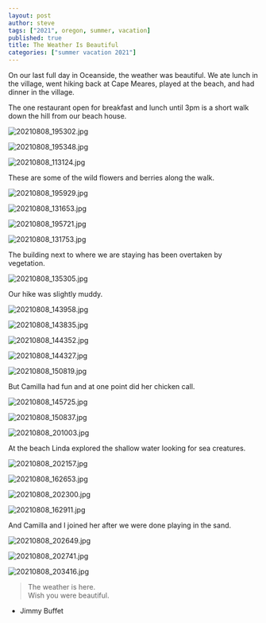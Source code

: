 ```yaml
---
layout: post
author: steve
tags: ["2021", oregon, summer, vacation]
published: true
title: The Weather Is Beautiful
categories: ["summer vacation 2021"]
---
```

On our last full day in Oceanside, the weather was beautiful.  We ate lunch in the village, went hiking back at Cape Meares, played at the beach, and had dinner in the village.  

The one restaurant open for breakfast and lunch until 3pm is a short walk down the hill from our beach house.  

![20210808_195302.jpg]({{site.baseurl}}/assets/media/20210808_195302.jpg)

![20210808_195348.jpg]({{site.baseurl}}/assets/media/20210808_195348.jpg)

![20210808_113124.jpg]({{site.baseurl}}/assets/media/20210808_113124.jpg)

These are some of the wild flowers and berries along the walk.  

![20210808_195929.jpg]({{site.baseurl}}/assets/media/20210808_195929.jpg)

![20210808_131653.jpg]({{site.baseurl}}/assets/media/20210808_131653.jpg)

![20210808_195721.jpg]({{site.baseurl}}/assets/media/20210808_195721.jpg)

![20210808_131753.jpg]({{site.baseurl}}/assets/media/20210808_131753.jpg)

The building next to where we are staying has been overtaken by vegetation.  

![20210808_135305.jpg]({{site.baseurl}}/assets/media/20210808_135305.jpg)

Our hike was slightly muddy.  

![20210808_143958.jpg]({{site.baseurl}}/assets/media/20210808_143958.jpg)

![20210808_143835.jpg]({{site.baseurl}}/assets/media/20210808_143835.jpg)

![20210808_144352.jpg]({{site.baseurl}}/assets/media/20210808_144352.jpg)

![20210808_144327.jpg]({{site.baseurl}}/assets/media/20210808_144327.jpg)

![20210808_150819.jpg]({{site.baseurl}}/assets/media/20210808_150819.jpg)

But Camilla had fun and at one point did her chicken call.  

![20210808_145725.jpg]({{site.baseurl}}/assets/media/20210808_145725.jpg)

![20210808_150837.jpg]({{site.baseurl}}/assets/media/20210808_150837.jpg)

![20210808_201003.jpg]({{site.baseurl}}/assets/media/20210808_201003.jpg)

At the beach Linda explored the shallow water looking for sea creatures.  

![20210808_202157.jpg]({{site.baseurl}}/assets/media/20210808_202157.jpg)

![20210808_162653.jpg]({{site.baseurl}}/assets/media/20210808_162653.jpg)

![20210808_202300.jpg]({{site.baseurl}}/assets/media/20210808_202300.jpg)

![20210808_162911.jpg]({{site.baseurl}}/assets/media/20210808_162911.jpg)

And Camilla and I joined her after we were done playing in the sand.  

![20210808_202649.jpg]({{site.baseurl}}/assets/media/20210808_202649.jpg)

![20210808_202741.jpg]({{site.baseurl}}/assets/media/20210808_202741.jpg)

![20210808_203416.jpg]({{site.baseurl}}/assets/media/20210808_203416.jpg)

>The weather is here.  
>Wish you were beautiful.  

- Jimmy Buffet  
